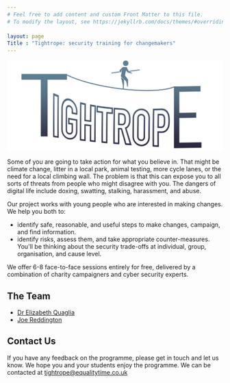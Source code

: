 ```yaml
---
# Feel free to add content and custom Front Matter to this file.
# To modify the layout, see https://jekyllrb.com/docs/themes/#overriding-theme-defaults

layout: page
Title : "Tightrope: security training for changemakers"
---
```


![The Tightrope Logo](/assets/logo_colour.png)


Some of you are going to take action for what you believe in. That might be climate change, litter in a local park, animal testing, more cycle lanes, or the need for a local climbing wall.   The problem is that this can expose you to all sorts of threats from people who might disagree with you. The dangers of digital life include doxing, swatting,  stalking, harassment, and abuse.

Our project works with young people who are interested in making changes. We help you both to:

* identify safe, reasonable, and useful steps to make changes, campaign, and find information. 
* identify risks, assess them, and take appropriate counter-measures. You'll be thinking about the security trade-offs at individual, group, organisation, and cause level. 

We offer 6-8 face-to-face sessions entirely for free, delivered by a combination of charity campaigners and cyber security experts.

## The Team
* [Dr Elizabeth  Quaglia](https://lizquaglia.wordpress.com/)
* [Joe Reddington](https://joereddington.com/)

## Contact Us
If you have any feedback on the programme, please get in touch and let us know.  We hope you and your students enjoy the programme.  We can be contacted at <a href="tightrope@equalitytime.co.uk">tightrope@equalitytime.co.uk</a>


